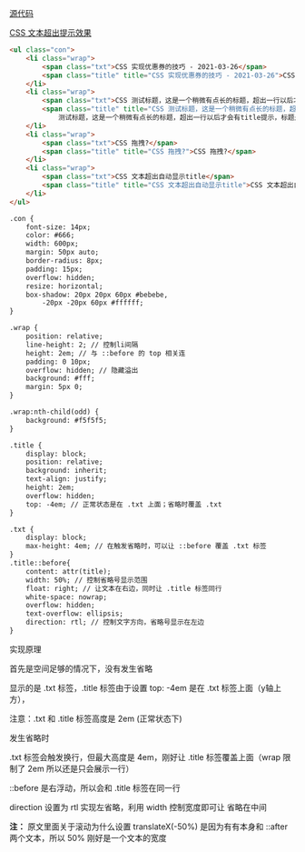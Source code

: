 [源代码](https://codepen.io/xboxyan/pen/VwpPNbm)

[CSS 文本超出提示效果](https://juejin.cn/post/6966042926853914654)

```html
<ul class="con">
    <li class="wrap">
        <span class="txt">CSS 实现优惠券的技巧 - 2021-03-26</span>
        <span class="title" title="CSS 实现优惠券的技巧 - 2021-03-26">CSS 实现优惠券的技巧 - 2021-03-26</span>
    </li>
    <li class="wrap">
        <span class="txt">CSS 测试标题，这是一个稍微有点长的标题，超出一行以后才会有title提示，标题是 实现优惠券的技巧 - 2021-03-26</span>
        <span class="title" title="CSS 测试标题，这是一个稍微有点长的标题，超出一行以后才会有title提示，标题是 实现优惠券的技巧 - 2021-03-26">CSS
            测试标题，这是一个稍微有点长的标题，超出一行以后才会有title提示，标题是 实现优惠券的技巧 - 2021-03-26</span>
    </li>
    <li class="wrap">
        <span class="txt">CSS 拖拽?</span>
        <span class="title" title="CSS 拖拽?">CSS 拖拽?</span>
    </li>
    <li class="wrap">
        <span class="txt">CSS 文本超出自动显示title</span>
        <span class="title" title="CSS 文本超出自动显示title">CSS 文本超出自动显示title</span>
    </li>
</ul>

.con {
    font-size: 14px;
    color: #666;
    width: 600px;
    margin: 50px auto;
    border-radius: 8px;
    padding: 15px;
    overflow: hidden;
    resize: horizontal;
    box-shadow: 20px 20px 60px #bebebe,
        -20px -20px 60px #ffffff;
}

.wrap {
    position: relative;
    line-height: 2; // 控制li间隔
    height: 2em; // 与 ::before 的 top 相关连
    padding: 0 10px;
    overflow: hidden; // 隐藏溢出
    background: #fff;
    margin: 5px 0;
}

.wrap:nth-child(odd) {
    background: #f5f5f5;
}

.title {
    display: block;
    position: relative;
    background: inherit;
    text-align: justify;
    height: 2em;
    overflow: hidden;
    top: -4em; // 正常状态是在 .txt 上面；省略时覆盖 .txt
}

.txt {
    display: block;
    max-height: 4em; // 在触发省略时，可以让 ::before 覆盖 .txt 标签
}
.title::before{
    content: attr(title);
    width: 50%; // 控制省略号显示范围
    float: right; // 让文本在右边，同时让 .title 标签同行
    white-space: nowrap;
    overflow: hidden;
    text-overflow: ellipsis;
    direction: rtl; // 控制文字方向，省略号显示在左边
}

```

实现原理

首先是空间足够的情况下，没有发生省略

显示的是 .txt 标签，.title 标签由于设置 top: -4em 是在 .txt 标签上面（y轴上方），

注意：.txt 和 .title 标签高度是 2em (正常状态下)

发生省略时

.txt 标签会触发换行，但最大高度是 4em，刚好让 .title 标签覆盖上面（wrap 限制了 2em 所以还是只会展示一行）

::before 是右浮动，所以会和 .title 标签在同一行

direction 设置为 rtl 实现左省略，利用 width 控制宽度即可让 省略在中间

 **注：** 
原文里面关于滚动为什么设置 translateX(-50%) 是因为有有本身和 ::after 两个文本，所以 50% 刚好是一个文本的宽度

